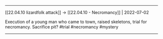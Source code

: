 ***

[[22.04.10 lizardfolk attack]] -> [[22.04.10 - Necromancy]] | 2022-07-02

Execution of a young man who came to town, raised skeletons, trial for necromancy. Sacrifice pit? #trial #necromancy #mystery

***